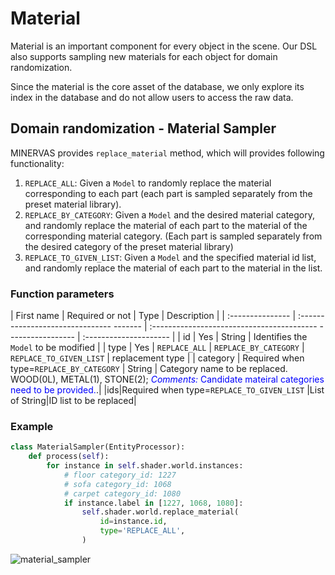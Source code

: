 # Material 

Material is an important component for every object in the scene. Our DSL also supports sampling new materials for each object for domain randomization.

Since the material is the core asset of the database, we only explore its index in the database and do not allow users to access the raw data.

## Domain randomization - Material Sampler
<!-- ## Material Replacement API -->

MINERVAS provides `replace_material` method, which will provides following functionality:

1. `REPLACE_ALL`: Given a `Model` to randomly replace the material corresponding to each part (each part is sampled separately from the preset material library).
2. `REPLACE_BY_CATEGORY`: Given a `Model` and the desired material category, and randomly replace the material of each part to the material of the corresponding material category. (Each part is sampled separately from the desired category of the preset material library)
3. `REPLACE_TO_GIVEN_LIST`: Given a `Model` and the specified material id list, and randomly replace the material of each part to the material in the list.

### Function parameters



| First name | Required or not | Type | Description |
| :--------------- | :------------------------------- ------- | :----------------------------------------- ----------------- | :--------------------- |
| id | Yes | String | Identifies the `Model` to be modified |
| type | Yes | `REPLACE_ALL` \| `REPLACE_BY_CATEGORY` \| `REPLACE_TO_GIVEN_LIST` | replacement type |
| category | Required when type=`REPLACE_BY_CATEGORY` | String | Category name to be replaced. WOOD(0L),
    METAL(1),
    STONE(2); <span style="color:blue">*Comments:* Candidate mateiral categories need to be provided.</span>.|
|ids|Required when type=`REPLACE_TO_GIVEN_LIST` |List of String|ID list to be replaced|

<!-- Usage:

```python
class ReplaceMaterial(EntityProcessor):
    def process(self, *args, **kwargs):
        for instance in self.shader.world.instances:
            self.shader.world.replace_material(
                id=instance.id,
                type='REPLACE_BY_CATEGORY',
                category='METAL'
            )
``` -->

### Example

<!-- <span style="color:blue">*Comments:* TODO(@xuanfeng) Add information about material list api</span>. -->

<!-- <span style="color:blue">*Comments:* Code needs revision</span>. -->
```python
class MaterialSampler(EntityProcessor):
    def process(self):
        for instance in self.shader.world.instances:
            # floor category_id: 1227
            # sofa category_id: 1068 
            # carpet category_id: 1080
            if instance.label in [1227, 1068, 1080]:
                self.shader.world.replace_material(
                    id=instance.id,
                    type='REPLACE_ALL',
                )
```
![material_sampler](../examples_figs/material_sampler.png)